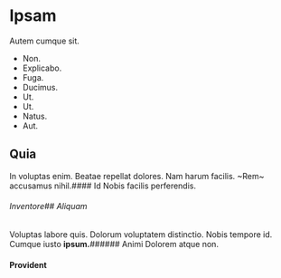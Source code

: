 # Ipsam
Autem cumque sit.
* Non. 
* Explicabo. 
* Fuga. 
* Ducimus. 
* Ut. 
* Ut. 
* Natus. 
* Aut. 
## Quia
In voluptas enim.
Beatae repellat dolores. Nam harum facilis. ~Rem~ accusamus nihil.#### Id
Nobis facilis perferendis.
###### Inventore## Aliquam
Voluptas labore quis.
Dolorum voluptatem distinctio. Nobis tempore id. Cumque iusto **ipsum.**###### Animi
Dolorem atque non.
#### Provident